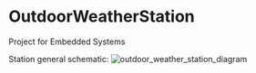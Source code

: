 # OutdoorWeatherStation
Project for Embedded Systems

Station general schematic:
![outdoor_weather_station_diagram](https://user-images.githubusercontent.com/50110360/167305540-4d5f6d38-5ddb-456e-9a59-1d7c5d49a793.png)
